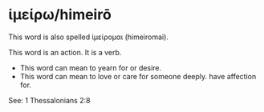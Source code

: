 # ἱμείρω/himeirō

This word is also spelled ἱμείρομαι (himeiromai).

This word is an action. It is a verb.

* This word can mean to yearn for or desire.
* This word can mean to love or care for someone deeply. have affection for.

See: 1 Thessalonians 2:8
